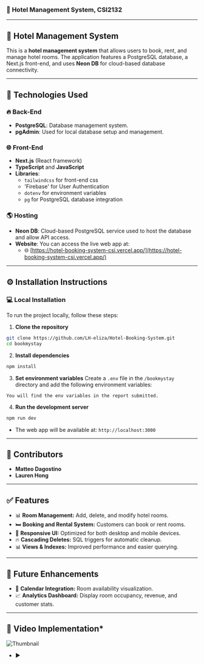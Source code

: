 ### 📝 **Hotel Management System, CSI2132**

---

## 🏨 **Hotel Management System**

This is a **hotel management system** that allows users to book, rent, and manage hotel rooms. The application features a PostgreSQL database, a Next.js front-end, and uses **Neon DB** for cloud-based database connectivity.

---

## 🚀 **Technologies Used**

### 🔥 **Back-End**
- **PostgreSQL**: Database management system.
- **pgAdmin**: Used for local database setup and management.
### 🌐 **Front-End**
- **Next.js** (React framework)
- **TypeScript** and **JavaScript**
- **Libraries**: 
  - `tailwindcss` for front-end css
  - 'Firebase' for User Authentication
  - `dotenv` for environment variables
  - `pg` for PostgreSQL database integration

### 🌎 **Hosting**
- **Neon DB**: Cloud-based PostgreSQL service used to host the database and allow API access.
- **Website**: You can access the live web app at:
  - 🌐 [https://hotel-booking-system-csi.vercel.app/](https://hotel-booking-system-csi.vercel.app/)

---

## ⚙️ **Installation Instructions**

### 💻 **Local Installation**
To run the project locally, follow these steps:

1. **Clone the repository**
```bash
git clone https://github.com/LH-eliza/Hotel-Booking-System.git
cd bookmystay
```

2. **Install dependencies**
```bash
npm install
```

3. **Set environment variables**
Create a `.env` file in the `/bookmystay` directory and add the following environment variables:
```
You will find the env variables in the report submitted.
```

4. **Run the development server**
```bash
npm run dev
```
- The web app will be available at: `http://localhost:3000`

---

## 👥 **Contributors**
- **Matteo Dagostino**  
- **Lauren Hong**  
---

## ✅ **Features**
- 📊 **Room Management:** Add, delete, and modify hotel rooms.
- 🛏️ **Booking and Rental System:** Customers can book or rent rooms.
- 📱 **Responsive UI:** Optimized for both desktop and mobile devices.
- 🔥 **Cascading Deletes:** SQL triggers for automatic cleanup.
- 📊 **Views & Indexes:** Improved performance and easier querying.

---

## 📌 **Future Enhancements**
- 📅 **Calendar Integration:** Room availability visualization.
- 📈 **Analytics Dashboard:** Display room occupancy, revenue, and customer stats.

---

## 🎥 Video Implementation*
![Thumbnail](https://github.com/user-attachments/assets/5445fc6a-5915-438d-8afe-1cc46c6c6055)
- ▶️
